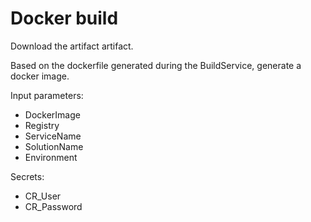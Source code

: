 # Docker build

Download the artifact artifact.

Based on the dockerfile generated during the BuildService, generate a docker image.

Input parameters:
- DockerImage
- Registry
- ServiceName
- SolutionName
- Environment

Secrets:
- CR_User
- CR_Password

